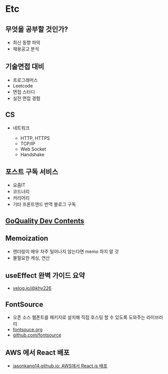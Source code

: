 # Etc

## 무엇을 공부할 것인가?

- 최신 동향 파악
- 채용공고 분석

## 기술면접 대비

- 프로그래머스
- Leetcode
- 면접 스터디
- 실전 면접 경험

## CS

- 네트워크

  - HTTP, HTTPS
  - TCP/IP
  - Web Socket
  - Handshake

## 포스트 구독 서비스

- 요즘IT
- 코드너리
- 커리어리
- 기타 프론트엔드 번역 블로그 구독

## [GoQuality Dev Contents](https://github.com/Integerous/goQuality-dev-contents)

## Memoization

- 렌더링이 매우 자주 일어나지 않는다면 memo 하지 말 것
- 불필요한 캐싱, 연산

## useEffect 완벽 가이드 요약

- [velog.io/@khy226](https://velog.io/@khy226/useEffect-%EC%99%84%EB%B2%BD-%EA%B0%80%EC%9D%B4%EB%93%9C-%EC%9A%94%EC%95%BD)

## FontSource

- 오픈 소스 웹폰트를 패키지로 설치해 직접 호스팅 할 수 있도록 도와주는 라이브러리
- [fontsouce.org](https://fontsource.org/)
- [github.com/fontsource](https://github.com/fontsource/fontsource)

## AWS 에서 React 배포

- [jasonkang14.github.io: AWS에서 React.js 배포](https://jasonkang14.github.io/aws/aws-amplify-with-react)
